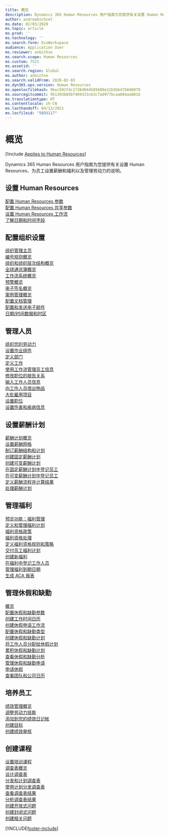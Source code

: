```yaml
---
title: 概览
description: Dynamics 365 Human Resources 用户指南为您提供有关设置 Human Resources、为员工设置薪酬和福利以及管理劳动力的说明。
author: andreabichsel
ms.date: 02/03/2020
ms.topic: article
ms.prod: ''
ms.technology: ''
ms.search.form: EssWorkspace
audience: Application User
ms.reviewer: anbichse
ms.search.scope: Human Resources
ms.custom: 7521
ms.assetid: ''
ms.search.region: Global
ms.author: anbichse
ms.search.validFrom: 2020-02-03
ms.dyn365.ops.version: Human Resources
ms.openlocfilehash: 9bec501fdc1736d044585609e21b5bb47b8d6879
ms.sourcegitcommit: 951393b05bf409333cb3c7ad977bcaa804aa801b
ms.translationtype: HT
ms.contentlocale: zh-CN
ms.lasthandoff: 04/13/2021
ms.locfileid: "5893117"
---
```

# <a name="overview"></a>概览

[!include [Applies to Human Resources](../includes/applies-to-hr.md)]

Dynamics 365 Human Resources 用户指南为您提供有关设置 Human Resources、为员工设置薪酬和福利以及管理劳动力的说明。

## <a name="set-up-human-resources"></a>设置 Human Resources

[配置 Human Resources 参数](hr-setup-parameters.md)</br>
[配置 Human Resources 共享参数](hr-setup-shared-parameters.md)</br>
[设置 Human Resources 工作流](./hr-workflow-manage-employee-information.md)</br>
[了解日期和时间字段](hr-setup-date-time-fields.md)</br>

## <a name="configure-organization-settings"></a>配置组织设置

[组织管理主页](../fin-ops-core/fin-ops/organization-administration/organization-administration-home-page.md?toc=/dynamics365/human-resources/toc.json)</br>
[编号规则概览](../fin-ops-core/fin-ops/organization-administration/number-sequence-overview.md?toc=/dynamics365/human-resources/toc.json)</br>
[组织和组织层次结构概览](../fin-ops-core/fin-ops/organization-administration/organizations-organizational-hierarchies.md?toc=/dynamics365/human-resources/toc.json)</br>
[全球通讯簿概览](../fin-ops-core/fin-ops/organization-administration/overview-global-address-book.md?toc=/dynamics365/human-resources/toc.json)</br>
[工作流系统概览](../fin-ops-core/fin-ops/organization-administration/overview-workflow-system.md?toc=/dynamics365/human-resources/toc.json)</br>
[预警概览](../fin-ops-core/fin-ops/get-started/alerts-overview.md?toc=/dynamics365/human-resources/toc.json)</br>
[电子签名概览](../fin-ops-core/fin-ops/organization-administration/electronic-signature-overview.md?toc=/dynamics365/human-resources/toc.json)</br>
[案例管理概览](../fin-ops-core/fin-ops/organization-administration/cases.md?toc=/dynamics365/human-resources/toc.json)</br>
[配置文档管理](../fin-ops-core/fin-ops/organization-administration/configure-document-management.md?toc=/dynamics365/human-resources/toc.json)</br>
[配置和发送电子邮件](../fin-ops-core/fin-ops/organization-administration/configure-email.md?toc=/dynamics365/human-resources/toc.json)</br>
[日期/时间数据和时区](../fin-ops-core/fin-ops/organization-administration/date-time-zones.md?toc=/dynamics365/human-resources/toc.json)</br>

## <a name="manage-personnel"></a>管理人员

[组织您的劳动力](hr-personnel-departments-jobs-positions.md)</br>
[设置作业组件](hr-personnel-jobs.md)</br>
[定义部门](hr-personnel-define-departments.md)</br>
[定义工作](hr-personnel-define-jobs.md)</br>
[使用工作流管理员工信息](hr-workflow-manage-employee-information.md)</br>
[修改职位的报告关系](hr-personnel-modify-reporting-relationships-position.md)</br>
[输入工作人员信息](hr-personnel-enter-worker-information.md)</br>
[向工作人员借出物品](hr-personnel-loan-item-worker.md)</br>
[大批雇用项目](hr-personnel-mass-hire-projects.md)</br>
[设置职位](hr-personnel-set-up-positions.md)</br>
[设置伤害和疾病信息](hr-personnel-set-up-injury-illness-information.md)</br>

## <a name="set-up-compensation-plans"></a>设置薪酬计划

[薪酬计划概览](hr-compensation-overview.md)</br>
[设置薪酬网格](hr-compensation-grids.md)</br>
[制订薪酬结构和计划](hr-compensation-structure.md)</br>
[创建固定薪酬计划](hr-compensation-fixed-plans.md)</br>
[创建可变薪酬计划](hr-compensation-variable-plans.md)</br>
[在固定薪酬计划中登记员工](hr-compensation-enroll-employees-fixed.md)</br>
[在可变薪酬计划中登记员工](hr-compensation-enroll-employees-variable.md)</br>
[定义薪酬流程并计算结果](hr-compensation-define-process.md)</br>
[处理薪酬计划](hr-compensation-process.md)</br>

## <a name="manage-benefits"></a>管理福利

[预览功能：福利管理](hr-benefits-management-overview.md)</br>
[定义和管理福利计划](hr-benefits-manage-program.md)</br>
[福利资格政策](hr-benefits-eligibility-policies.md)</br>
[福利资格处理](hr-benefits-eligibility-process.md)</br>
[定义福利资格规则和策略](hr-benefits-define-eligibility-rules.md)</br>
[交付员工福利计划](hr-benefits-deliver-employee-benefits-program.md)</br>
[创建新福利](hr-benefits-create.md)</br>
[在福利中登记工作人员](hr-benefits-enroll-workers.md)</br>
[管理福利到期日期](hr-benefits-expiration-dates.md)</br>
[生成 ACA 报表](hr-benefits-aca-reports.md)</br>

## <a name="manage-leave-and-absence"></a>管理休假和缺勤

[概览](hr-leave-and-absence-overview.md)</br>
[配置休假和缺勤参数](hr-leave-and-absence-parameters.md)</br>
[创建工作时间日历](hr-leave-and-absence-working-time-calendar.md)</br>
[创建休假申请工作流](hr-leave-and-absence-workflow.md)</br>
[配置休假和缺勤类型](hr-leave-and-absence-types.md)</br>
[创建休假和缺勤计划](hr-leave-and-absence-plans.md)</br>
[将工作人员分配给休假计划](hr-leave-and-absence-enroll.md)</br>
[累积休假和缺勤计划](hr-leave-and-absence-accrue.md)</br>
[查看休假和缺勤分析](hr-leave-and-absence-analytics.md)</br>
[管理休假和缺勤申请](hr-employee-self-service-manage-requests.md)</br>
[申请休假](hr-employee-self-service-request-time-off.md)</br>
[查看团队和公司日历](hr-employee-self-service-calendar.md)</br>

## <a name="develop-employees"></a>培养员工

[绩效管理概览](hr-develop-performance-management-overview.md)</br>
[调整劳动力技能](hr-develop-skills.md)</br>
[添加到您的绩效日记帐](hr-develop-add-performance-journal.md)</br>
[创建目标](hr-develop-create-goal.md)</br>
[创建绩效审核](hr-develop-create-performance-review.md)</br>

## <a name="create-courses"></a>创建课程

[设置培训课程](hr-learning-courses.md)</br>
[调查表概览](hr-learning-questionnaires.md)</br>
[设计调查表](hr-learning-design-questionnaires.md)</br>
[分发和计划调查表](hr-learning-distribute-questionnaires.md)</br>
[使用计划分发调查表](hr-learning-distribute-questionnaires-scheduling.md)</br>
[查看调查表结果](hr-learning-evaluate-questionnaire-results.md)</br>
[分析调查表结果](hr-learning-analyze-questionnaire-results.md)</br>
[创建开放式问题](hr-learning-create-open-ended-question.md)</br>
[创建封闭式问题](hr-learning-create-closed-ended-question.md)</br>
[创建相关问题](hr-learning-depending-question.md)</br>





[!INCLUDE[footer-include](../includes/footer-banner.md)]